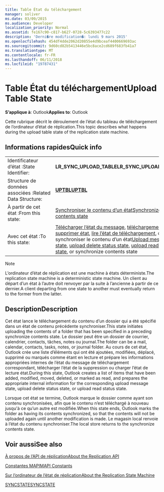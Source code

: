 ```yaml
---
title: Table État du téléchargement
manager: soliver
ms.date: 03/09/2015
ms.audience: Developer
localization_priority: Normal
ms.assetid: fe167c90-c817-b627-0728-5c6393477c22
description: 'Derni�re modification�: lundi 9 mars 2015'
ms.openlocfilehash: 454df4dde2062d20855e4d9bceaf4400669693ac
ms.sourcegitcommit: 9d60cd82b5413446e5bc8ace2cd689f683fb41a7
ms.translationtype: MT
ms.contentlocale: fr-FR
ms.lasthandoff: 06/11/2018
ms.locfileid: "19787431"
---
```

# <a name="upload-table-state"></a><span data-ttu-id="8f219-103">Table État du téléchargement</span><span class="sxs-lookup"><span data-stu-id="8f219-103">Upload Table State</span></span>

  
  
<span data-ttu-id="8f219-104">**S’applique à**: Outlook</span><span class="sxs-lookup"><span data-stu-id="8f219-104">**Applies to**: Outlook</span></span> 
  
 <span data-ttu-id="8f219-105">Cette rubrique décrit le déroulement de l’état du tableau de téléchargement de l’ordinateur d’état de réplication.</span><span class="sxs-lookup"><span data-stu-id="8f219-105">This topic describes what happens during the upload table state of the replication state machine.</span></span> 
  
## <a name="quick-info"></a><span data-ttu-id="8f219-106">Informations rapides</span><span class="sxs-lookup"><span data-stu-id="8f219-106">Quick info</span></span>

|||
|:-----|:-----|
|<span data-ttu-id="8f219-107">Identificateur d’état :</span><span class="sxs-lookup"><span data-stu-id="8f219-107">State Identifier:</span></span>  <br/> |<span data-ttu-id="8f219-108">**LR_SYNC_UPLOAD_TABLE**</span><span class="sxs-lookup"><span data-stu-id="8f219-108">**LR_SYNC_UPLOAD_TABLE**</span></span> <br/> |
|<span data-ttu-id="8f219-109">Structure de données associées :</span><span class="sxs-lookup"><span data-stu-id="8f219-109">Related Data Structure:</span></span>  <br/> |<span data-ttu-id="8f219-110">**[UPTBL](uptbl.md)**</span><span class="sxs-lookup"><span data-stu-id="8f219-110">**[UPTBL](uptbl.md)**</span></span> <br/> |
|<span data-ttu-id="8f219-111">À partir de cet état :</span><span class="sxs-lookup"><span data-stu-id="8f219-111">From this state:</span></span>  <br/> |[<span data-ttu-id="8f219-112">Synchroniser le contenu d’un état</span><span class="sxs-lookup"><span data-stu-id="8f219-112">Synchronize contents state</span></span>](synchronize-contents-state.md) <br/> |
|<span data-ttu-id="8f219-113">Avec cet état :</span><span class="sxs-lookup"><span data-stu-id="8f219-113">To this state:</span></span>  <br/> |<span data-ttu-id="8f219-114">[Télécharger l’état du message](upload-message-state.md), [téléchargement supprimer état](upload-delete-status-state.md), [lire l’état de téléchargement](upload-read-status-state.md), ou de synchroniser le contenu d’un état</span><span class="sxs-lookup"><span data-stu-id="8f219-114">[Upload message state](upload-message-state.md), [upload delete status state](upload-delete-status-state.md), [upload read status state](upload-read-status-state.md), or synchronize contents state</span></span>  <br/> |
   
> [!NOTE]
> <span data-ttu-id="8f219-115">L’ordinateur d’état de réplication est une machine à états déterministe.</span><span class="sxs-lookup"><span data-stu-id="8f219-115">The replication state machine is a deterministic state machine.</span></span> <span data-ttu-id="8f219-116">Un client au départ d’un état à l’autre doit renvoyer par la suite à l’ancienne à partir de ce dernier.</span><span class="sxs-lookup"><span data-stu-id="8f219-116">A client departing from one state to another must eventually return to the former from the latter.</span></span> 
  
## <a name="description"></a><span data-ttu-id="8f219-117">Description</span><span class="sxs-lookup"><span data-stu-id="8f219-117">Description</span></span>

<span data-ttu-id="8f219-118">Cet état lance le téléchargement du contenu d’un dossier qui a été spécifié dans un état de contenu précédente synchroniser.</span><span class="sxs-lookup"><span data-stu-id="8f219-118">This state initiates uploading the contents of a folder that has been specified in a preceding synchronize contents state.</span></span> <span data-ttu-id="8f219-119">Le dossier peut être un dossier de courrier, calendrier, contacts, tâches, notes ou journal.</span><span class="sxs-lookup"><span data-stu-id="8f219-119">The folder can be a mail, calendar, contacts, tasks, notes, or journal folder.</span></span> <span data-ttu-id="8f219-120">Au cours de cet état, Outlook crée une liste d’éléments qui ont été ajoutées, modifiées, déplacé, supprimé ou marqués comme étant en lecture et prépare les informations appropriées internes de l’état du message de téléchargement correspondant, télécharger l’état de la suppression ou charger l’état de lecture état.</span><span class="sxs-lookup"><span data-stu-id="8f219-120">During this state, Outlook creates a list of items that have been added, modified, moved, deleted, or marked as read, and prepares the appropriate internal information for the corresponding upload message state, upload delete status state, or upload read status state.</span></span>
  
<span data-ttu-id="8f219-121">Lorsque cet état se termine, Outlook marque le dossier comme ayant son contenu synchronisées, afin que le contenu n’est téléchargé à nouveau jusqu'à ce qu’un autre est modifiée.</span><span class="sxs-lookup"><span data-stu-id="8f219-121">When this state ends, Outlook marks the folder as having its contents synchronized, so that the contents will not be uploaded again until another modification is made.</span></span> <span data-ttu-id="8f219-122">Le magasin local renvoie à l’état du contenu synchroniser.</span><span class="sxs-lookup"><span data-stu-id="8f219-122">The local store returns to the synchronize contents state.</span></span>
  
## <a name="see-also"></a><span data-ttu-id="8f219-123">Voir aussi</span><span class="sxs-lookup"><span data-stu-id="8f219-123">See also</span></span>



[<span data-ttu-id="8f219-124">À propos de l’API de réplication</span><span class="sxs-lookup"><span data-stu-id="8f219-124">About the Replication API</span></span>](about-the-replication-api.md)
  
[<span data-ttu-id="8f219-125">Constantes MAPI</span><span class="sxs-lookup"><span data-stu-id="8f219-125">MAPI Constants</span></span>](mapi-constants.md)
  
[<span data-ttu-id="8f219-126">Sur l’ordinateur de l’état de réplication</span><span class="sxs-lookup"><span data-stu-id="8f219-126">About the Replication State Machine</span></span>](about-the-replication-state-machine.md)
  
[<span data-ttu-id="8f219-127">SYNCSTATE</span><span class="sxs-lookup"><span data-stu-id="8f219-127">SYNCSTATE</span></span>](syncstate.md)

